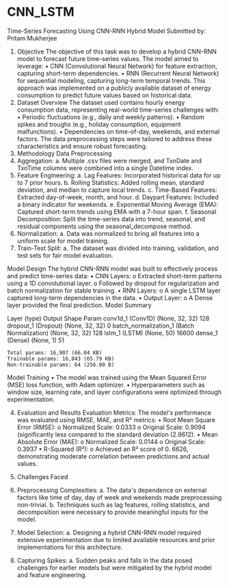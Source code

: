 # CNN_LSTM
Time-Series Forecasting Using CNN-RNN Hybrid Model
Submitted by: Pritam Mukherjee
1. Objective
The objective of this task was to develop a hybrid CNN-RNN model to forecast future time-series values. The model aimed to leverage:
•	CNN (Convolutional Neural Network) for feature extraction, capturing short-term dependencies.
•	RNN (Recurrent Neural Network) for sequential modeling, capturing long-term temporal trends.
This approach was implemented on a publicly available dataset of energy consumption to predict future values based on historical data.
2. Dataset Overview
The dataset used contains hourly energy consumption data, representing real-world time-series challenges with:
•	Periodic fluctuations (e.g., daily and weekly patterns).
•	Random spikes and troughs (e.g., holiday consumption, equipment malfunctions).
•	Dependencies on time-of-day, weekends, and external factors.
The data preprocessing steps were tailored to address these characteristics and ensure robust forecasting.
3. Methodology
Data Preprocessing
1.	Aggregation:
a.	Multiple .csv files were merged, and TxnDate and TxnTime columns were combined into a single Datetime index.
2.	Feature Engineering:
a.	Lag Features: Incorporated historical data for up to 7 prior hours.
b.	Rolling Statistics: Added rolling mean, standard deviation, and median to capture local trends.
c.	Time-Based Features: Extracted day-of-week, month, and hour.
d.	Daypart Features: Included a binary indicator for weekends.
e.	Exponential Moving Average (EMA): Captured short-term trends using EMA with a 7-hour span.
f.	Seasonal Decomposition: Split the time-series data into trend, seasonal, and residual components using the seasonal_decompose method.
3.	Normalization:
a.	Data was normalized to bring all features into a uniform scale for model training.
4.	Train-Test Split:
a.	The dataset was divided into training, validation, and test sets for fair model evaluation.

Model Design
The hybrid CNN-RNN model was built to effectively process and predict time-series data:
•	CNN Layers:
o	Extracted short-term patterns using a 1D convolutional layer.
o	Followed by dropout for regularization and batch normalization for stable training.
•	RNN Layers:
o	A single LSTM layer captured long-term dependencies in the data.
•	Output Layer:
o	A Dense layer provided the final prediction.
Model Summary

Layer (type)	Output Shape	Param 
conv1d_1 (Conv1D)	(None, 32, 32)	128
dropout_1 (Dropout)	(None, 32, 32)	0
batch_normalization_1
(Batch Normalization)	(None, 32, 32)	128
lstm_1 (LSTM)	(None, 50)	16600
dense_1 (Dense)	(None, 1)	51

 	Total params: 16,907 (66.04 KB)
 	Trainable params: 16,843 (65.79 KB)
 	Non-trainable params: 64 (256.00 B)

Model Training
•	The model was trained using the Mean Squared Error (MSE) loss function, with Adam optimizer.
•	Hyperparameters such as window size, learning rate, and layer configurations were optimized through experimentation.

4. Evaluation and Results
Evaluation Metrics:
The model's performance was evaluated using RMSE, MAE, and R² metrics:
•	Root Mean Square Error (RMSE):
o	Normalized Scale: 0.0333
o	Original Scale: 0.9094 (significantly less compared to the standard deviation (2.9612).
•	Mean Absolute Error (MAE):
o	Normalized Scale: 0.0144
o	Original Scale: 0.3937
•	R-Squared (R²):
o	Achieved an R² score of 0. 6626, demonstrating moderate correlation between predictions and actual values.



5. Challenges Faced
1.	Preprocessing Complexities:
a.	The data's dependence on external factors like time of day, day of week and weekends made preprocessing non-trivial.
b.	Techniques such as lag features, rolling statistics, and decomposition were necessary to provide meaningful inputs for the model.
2.	Model Selection:
a.	Designing a hybrid CNN-RNN model required extensive experimentation due to limited available resources and prior implementations for this architecture.
3.	Capturing Spikes:
a.	Sudden peaks and falls in the data posed challenges for earlier models but were mitigated by the hybrid model and feature engineering.

